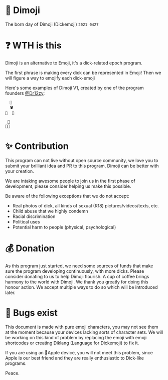 # 🍄 Dimoji
The born day of Dimoji (Dickemoji) `2021 0427`

# ❓ WTH is this
Dimoji is an alternative to Emoji, it's a dick-related epoch program.

The first phrase is making every dick can be represented in Emoji! Then we will figure a way to emojify each dick-emoji

Here's some examples of Dimoji V1, created by one of the program founders [@Dr12zy](https://github.com/Dr12zy):

```
  🍄
  🪣
🥚  🥚
```

```
 🍄
🥚🥚
```

# ✨ Contribution
This program can not live without open source community, we love you to submit your brilliant idea and PR to this program, Dimoji can be better with your creation.

We are intaking awesome people to join us in the first phase of development, please consider helping us make this possible.

Be aware of the following exceptions that we do not accept:
- Real photos of dick, all kinds of sexual (R18) pictures/videos/texts, etc.
- Child abuse that we highly condemn
- Racial discrimination
- Political uses
- Potential harm to people (physical, psychological)


# 💰 Donation
As this program just started, we need some sources of funds that make sure the program developing continuously, with more dicks. Please consider donating to us to help Dimoji flourish. A cup of coffee brings harmony to the world with Dimoji. We thank you greatly for doing this honour action. We accept multiple ways to do so which will be introduced later.

# 🐞 Bugs exist
This document is made with pure emoji characters, you may not see them at the moment because your devices lacking sorts of character sets. We will be working on this kind of problem by replacing the emoji with emoji shortcodes or creating Diklang (Language for Dickemoji) to fix it.

If you are using an Apple device, you will not meet this problem, since Apple is our best friend and they are really enthusiastic to Dick-like programs.


Peace.
